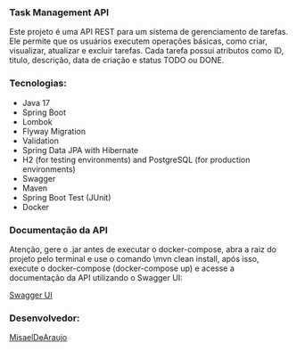 ### Task Management API

Este projeto é uma API REST para um sistema de gerenciamento de tarefas. Ele permite que os usuários executem operações básicas, como criar, visualizar, atualizar e excluir tarefas. Cada tarefa possui atributos como ID, titulo, descrição, data de criação e status TODO ou DONE.

### Tecnologias:

- Java 17
- Spring Boot
- Lombok
- Flyway Migration
- Validation
- Spring Data JPA with Hibernate
- H2 (for testing environments) and PostgreSQL (for production environments)
- Swagger
- Maven
- Spring Boot Test (JUnit)
- Docker

### Documentação da API
Atenção, gere o .jar antes de executar o docker-compose, abra a raiz do projeto pelo terminal e use o comando \mvn clean install, após isso, execute o docker-compose (docker-compose up) e acesse a documentação da API utilizando o Swagger UI:

[Swagger UI](http://localhost:8080/swagger-ui/index.html)

### Desenvolvedor:
[MisaelDeAraujo](https://github.com/MisaelDeAraujo)
